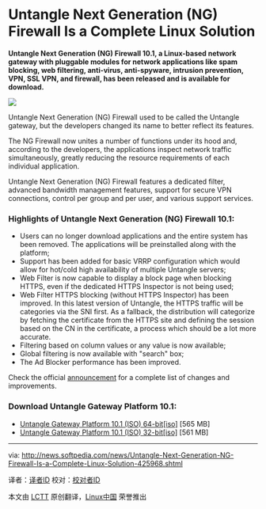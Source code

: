 Untangle Next Generation (NG) Firewall Is a Complete Linux Solution
================================================================================
**Untangle Next Generation (NG) Firewall 10.1, a Linux-based network gateway with pluggable modules for network applications like spam blocking, web filtering, anti-virus, anti-spyware, intrusion prevention, VPN, SSL VPN, and firewall, has been released and is available for download.**

![](http://i1-news.softpedia-static.com/images/news2/Untangle-Next-Generation-NG-Firewall-Is-a-Complete-Linux-Solution-425968-2.jpg)

Untangle Next Generation (NG) Firewall used to be called the Untangle gateway, but the developers changed its name to better reflect its features.

The NG Firewall now unites a number of functions under its hood and, according to the developers, the applications inspect network traffic simultaneously, greatly reducing the resource requirements of each individual application.

Untangle Next Generation (NG) Firewall features a dedicated filter, advanced bandwidth management features, support for secure VPN connections, control per group and per user, and various support services.

### Highlights of Untangle Next Generation (NG) Firewall 10.1: ###

- Users can no longer download applications and the entire system has been removed. The applications will be preinstalled along with the platform;
- Support has been added for basic VRRP configuration which would allow for hot/cold high availability of multiple Untangle servers;
- Web Filter is now capable to display a block page when blocking HTTPS, even if the dedicated HTTPS Inspector is not being used;
- Web Filter HTTPS blocking (without HTTPS Inspector) has been improved. In this latest version of Untangle, the HTTPS traffic will be categories via the SNI first. As a fallback, the distribution will categorize by fetching the certificate from the HTTPS site and defining the session based on the CN in the certificate, a process which should be a lot more accurate.
- Filtering based on column values or any value is now available;
- Global filtering is now available with "search" box;
- The Ad Blocker performance has been improved.

Check the official [announcement][1] for a complete list of changes and improvements.

### Download Untangle Gateway Platform 10.1: ###

- [Untangle Gateway Platform 10.1 (ISO) 64-bit[iso]][2] [565 MB]
- [Untangle Gateway Platform 10.1 (ISO) 32-bit[iso]][3] [561 MB]

--------------------------------------------------------------------------------

via: http://news.softpedia.com/news/Untangle-Next-Generation-NG-Firewall-Is-a-Complete-Linux-Solution-425968.shtml

译者：[译者ID](https://github.com/译者ID) 校对：[校对者ID](https://github.com/校对者ID)

本文由 [LCTT](https://github.com/LCTT/TranslateProject) 原创翻译，[Linux中国](http://linux.cn/) 荣誉推出

[1]:http://wiki.untangle.com/index.php/10.1.0_Changelog
[2]:http://download.untangle.com/untangle_1010_x64.iso
[3]:http://download.untangle.com/untangle_1010_x32.iso